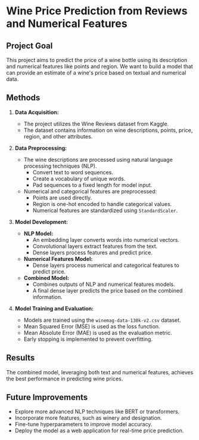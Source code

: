 # Wine Price Prediction from Reviews and Numerical Features

## Project Goal

This project aims to predict the price of a wine bottle using its description and numerical features like points and region. We want to build a model that can provide an estimate of a wine's price based on textual and numerical data.

## Methods

1. **Data Acquisition:**
    * The project utilizes the Wine Reviews dataset from Kaggle.
    * The dataset contains information on wine descriptions, points, price, region, and other attributes.

2. **Data Preprocessing:**
    * The wine descriptions are processed using natural language processing techniques (NLP).
        * Convert text to word sequences.
        * Create a vocabulary of unique words.
        * Pad sequences to a fixed length for model input.
    * Numerical and categorical features are preprocessed:
        * Points are used directly.
        * Region is one-hot encoded to handle categorical values.
        * Numerical features are standardized using `StandardScaler`.

3. **Model Development:**
    * **NLP Model:**
        * An embedding layer converts words into numerical vectors.
        * Convolutional layers extract features from the text.
        * Dense layers process features and predict price.
    * **Numerical Features Model:**
        * Dense layers process numerical and categorical features to predict price.
    * **Combined Model:**
        * Combines outputs of NLP and numerical features models.
        * A final dense layer predicts the price based on the combined information.

4. **Model Training and Evaluation:**
    * Models are trained using the `winemag-data-130k-v2.csv` dataset.
    * Mean Squared Error (MSE) is used as the loss function.
    * Mean Absolute Error (MAE) is used as the evaluation metric.
    * Early stopping is implemented to prevent overfitting.

## Results

The combined model, leveraging both text and numerical features, achieves the best performance in predicting wine prices.

## Future Improvements

* Explore more advanced NLP techniques like BERT or transformers.
* Incorporate more features, such as winery and designation.
* Fine-tune hyperparameters to improve model accuracy.
* Deploy the model as a web application for real-time price prediction.
